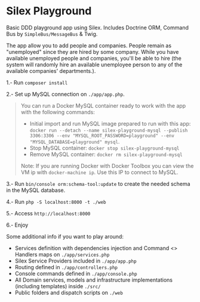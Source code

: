 # Silex Playground

Basic DDD playground app using Silex. Includes Doctrine ORM, Command Bus by `SimpleBus/MessageBus` & Twig.

The app allow you to add people and companies. People remain as "unemployed" since they are hired by some company. 
While you have available unemployed people and companies, you'll be able to hire (the system will randomly hire an 
available unemployee person to any of the available companies' departments.).  

1.- Run `composer install`

2.- Set up MySQL connection on `./app/app.php`. 

> You can run a Docker MySQL container ready to work with the app with the following commands:
>
> - Initial import and run MySQL image prepared to run with this app: `docker run --detach --name silex-playground-mysql --publish 3306:3306 --env "MYSQL_ROOT_PASSWORD=playground" --env "MYSQL_DATABASE=playground" mysql`.
> - Stop MySQL container: `docker stop silex-playground-mysql`
> - Remove MySQL container: `docker rm silex-playground-mysql` 
> 
> Note: If you are running Docker with Docker Toolbox you can view the VM ip with `docker-machine ip`. Use this IP to connect to MySQL.

3.- Run `bin/console orm:schema-tool:update` to create the needed schema in the MySQL database. 

4.- Run `php -S localhost:8000 -t ./web`

5.- Access `http://localhost:8000`

6.- Enjoy

Some additional info if you want to play around: 
* Services definition with dependencies injection and Command <> Handlers maps on `./app/services.php`
* Silex Service Providers included in `./app/app.php`
* Routing defined in `./app/controllers.php`
* Console commands defined in `./app/console.php`
* All Domain services, models and infrastructure implementations (including templates) inside `./src/`
* Public folders and dispatch scripts on `./web`
